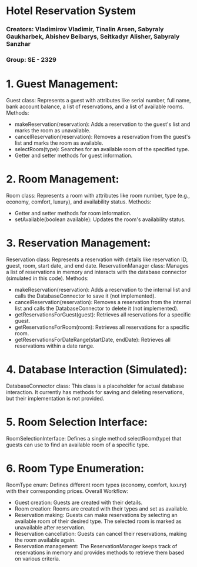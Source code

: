 # Hotel Reservation System

### Creators: Vladimirov Vladimir, Tinalin Arsen, Sabyraly Gaukharbek, Abishev Beibarys, Seitkadyr Alisher, Sabyraly Sanzhar
### Group: SE - 2329

# 1. Guest Management:

  Guest class: Represents a guest with attributes like serial number, full name, bank account balance, a list of reservations, and a list of available rooms.
  Methods:
   - makeReservation(reservation): Adds a reservation to the guest's list and marks the room as unavailable.
   - cancelReservation(reservation): Removes a reservation from the guest's list and marks the room as available.
   - selectRoom(type): Searches for an available room of the specified type.
   - Getter and setter methods for guest information.
# 2. Room Management:

  Room class: Represents a room with attributes like room number, type (e.g., economy, comfort, luxury), and availability status.
  Methods:
   - Getter and setter methods for room information.
   - setAvailable(boolean available): Updates the room's availability status.
# 3. Reservation Management:

  Reservation class: Represents a reservation with details like reservation ID, guest, room, start date, and end date.
  ReservationManager class: Manages a list of reservations in memory and interacts with the database connector (simulated in this code).
  Methods:
   - makeReservation(reservation): Adds a reservation to the internal list and calls the DatabaseConnector to save it (not implemented).
   - cancelReservation(reservation): Removes a reservation from the internal list and calls the DatabaseConnector to delete it (not implemented).
   - getReservationsForGuest(guest): Retrieves all reservations for a specific guest.
   - getReservationsForRoom(room): Retrieves all reservations for a specific room.
   - getReservationsForDateRange(startDate, endDate): Retrieves all reservations within a date range.
# 4. Database Interaction (Simulated):

  DatabaseConnector class: This class is a placeholder for actual database interaction. It currently has methods for saving and deleting reservations, but their implementation is not provided.
  
# 5. Room Selection Interface:

  RoomSelectionInterface: Defines a single method selectRoom(type) that guests can use to find an available room of a specific type.
  
# 6. Room Type Enumeration:

  RoomType enum: Defines different room types (economy, comfort, luxury) with their corresponding prices.
  Overall Workflow:

   - Guest creation: Guests are created with their details.
   - Room creation: Rooms are created with their types and set as available.
   - Reservation making: Guests can make reservations by selecting an available room of their desired type. The selected room is marked as unavailable after reservation.
   - Reservation cancellation: Guests can cancel their reservations, making the room available again.
   - Reservation management: The ReservationManager keeps track of reservations in memory and provides methods to retrieve them based on various criteria.
  

